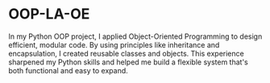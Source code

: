 # OOP-LA-OE
In my Python OOP project, I applied Object-Oriented Programming to design efficient, modular code. By using principles like inheritance and encapsulation, I created reusable classes and objects. This experience sharpened my Python skills and helped me build a flexible system that's both functional and easy to expand.
